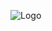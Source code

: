 

![Logo](https://www.devopsschool.com/blog/wp-content/uploads/2021/06/Complete-Tutorials-of-Introduction-to-Algorithm-740x414.png)

